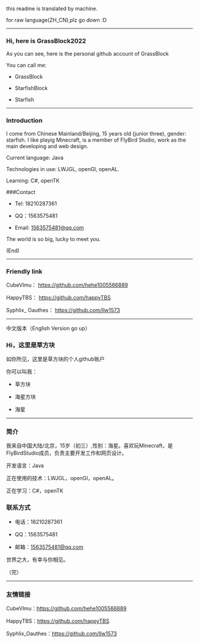 this readme is translated by machine.

for raw language(ZH_CN),plz go down :D

***

### Hi, here is GrassBlock2022

As you can see, here is the personal github account of GrassBlock

You can call me:

- GrassBlock

- StarfishBlock

- Starfish

***

### Introduction

I come from Chinese Mainland/Beijing, 15 years old (junior three), gender: starfish. I like playig Minecraft, is a member of FlyBird Studio, work as the main developing and web design.

Current language: Java

Technologies in use: LWJGL, openGl, openAL.

Learning: C#, openTK

###Contact

- Tel: 18210287361

- QQ：1563575481

- Email: 1563575481@qq.com

The world is so big, lucky to meet you.

(End)

***

### Friendly link

CubeVlmu： https://github.com/hehe1005566889

HappyTBS： https://github.com/happyTBS

Syphlix_ Oauthes： https://github.com/llw1573

***

中文版本（English Version go up）

### Hi，这里是草方块

如你所见，这里是草方块的个人github账户

你可以叫我：

- 草方块

- 海星方块

- 海星

***

### 简介

我来自中国大陆/北京，15岁（初三）,性别：海星。喜欢玩Minecraft，是FlyBirdStudio成员，负责主要开发工作和网页设计。

开发语言：Java

正在使用的技术：LWJGL，openGl，openAL。

正在学习：C#，openTK

### 联系方式

- 电话：18210287361

- QQ：1563575481

- 邮箱：1563575481@qq.com

世界之大，有幸与你相见。

（完）

***

### 友情链接

CubeVlmu：https://github.com/hehe1005566889

HappyTBS：https://github.com/happyTBS

Syphlix_Oauthes：https://github.com/llw1573

